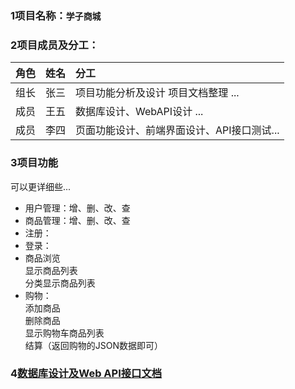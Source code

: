 ### 1项目名称：`学子商城`

### 2项目成员及分工：

| 角色       | 姓名   | 分工  |
| --------   | -----  | :----  |
| 组长  |张三 | 项目功能分析及设计 项目文档整理 ... |
| 成员 |王五|数据库设计、WebAPI设计 ...|
|成员 |李四 |页面功能设计、前端界面设计、API接口测试...|
	
### 3项目功能
可以更详细些...
- 用户管理：增、删、改、查
- 商品管理：增、删、改、查
- 注册：
- 登录：
- 商品浏览
	<br>显示商品列表
        <br>分类显示商品列表
- 购物：
        <br>添加商品
        <br>删除商品
        <br>显示购物车商品列表
        <br>结算（返回购物的JSON数据即可）
	
### 4[数据库设计及Web API接口文档](https://www.showdoc.cc/753330942628097?page_id=4204998081031757)
